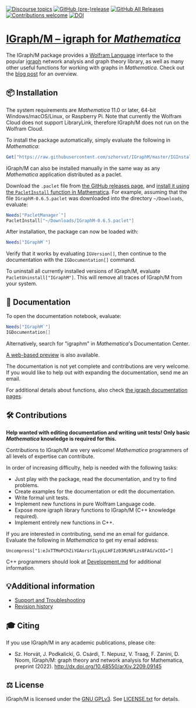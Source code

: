 [![Discourse topics](https://img.shields.io/discourse/topics?color=limegreen&server=https%3A%2F%2Figraph.discourse.group)](https://igraph.discourse.group)
[![GitHub (pre-)release](https://img.shields.io/github/release/szhorvat/IGraphM/all.svg)](https://github.com/szhorvat/IGraphM/releases)
[![GitHub All Releases](https://img.shields.io/github/downloads/szhorvat/IGraphM/total.svg)](https://github.com/szhorvat/IGraphM/releases)
[![Contributions welcome](https://img.shields.io/badge/contributions-welcome-brightgreen.svg)](https://github.com/szhorvat/IGraphM#contributions)
[![DOI](https://zenodo.org/badge/DOI/10.5281/zenodo.1134932.svg)](https://doi.org/10.5281/zenodo.1134932)

# [IGraph/M – igraph for _Mathematica_][main]

The IGraph/M package provides a [Wolfram Language](https://www.wolfram.com/) interface to the popular [igraph](https://igraph.org/) network analysis and graph theory library, as well as many other useful functions for working with graphs in _Mathematica_.  Check out the [blog post][main] for an overview.


## 📦 Installation

The system requirements are _Mathematica_ 11.0 or later, 64-bit Windows/macOS/Linux, or Raspberry Pi. Note that currently the Wolfram Cloud does not support LibraryLink, therefore IGraph/M does not run on the Wolfram Cloud.

To install the package automatically, simply evaluate the following in _Mathematica_:

```mathematica
Get["https://raw.githubusercontent.com/szhorvat/IGraphM/master/IGInstaller.m"]
```

IGraph/M can also be installed manually in the same way as any _Mathematica_ application distributed as a paclet.

Download the `.paclet` file from [the GitHub releases page](https://github.com/szhorvat/IGraphM/releases), and [install it using the `PacletInstall` function in Mathematica](http://mathematica.stackexchange.com/q/141887/12).  For example, assuming that the file `IGraphM-0.6.5.paclet` was downloaded into the directory `~/Downloads`, evaluate:

```mathematica
Needs["PacletManager`"]
PacletInstall["~/Downloads/IGraphM-0.6.5.paclet"]
```

After installation, the package can now be loaded with:

```mathematica
Needs["IGraphM`"]
```

Verify that it works by evaluating `IGVersion[]`, then continue to the documentation with  the `IGDocumentation[]` command.

To uninstall all currently installed versions of IGraph/M, evaluate `PacletUninstall["IGraphM"]`. This will remove all traces of IGraph/M from your system.


## 📖 Documentation

To open the documentation notebook, evaluate:

```mathematica
Needs["IGraphM`"]
IGDocumentation[]
```

Alternatively, search for "igraphm" in _Mathematica_'s Documentation Center.

[A web-based preview](http://szhorvat.net/mathematica/IGDocumentation/) is also available.

The documentation is not yet complete and contributions are very welcome.  If you would like to help out with expanding the documentation, send me an email.

For additional details about functions, also check [the igraph documentation pages](http://igraph.org/c/doc/).


## 🛠️ Contributions

**Help wanted with editing documentation and writing unit tests! Only basic _Mathematica_ knowledge is required for this.**

Contributions to IGraph/M are very welcome!  _Mathematica_ programmers of all levels of expertise can contribute.

In order of increasing difficulty, help is needed with the following tasks:

 - Just play with the package, read the documentation, and try to find problems.
 - Create examples for the documentation or edit the documentation.
 - Write formal unit tests.
 - Implement new functions in pure Wolfram Language code.
 - Expose more igraph library functions to IGraph/M (C++ knowledge required).
 - Implement entirely new functions in C++.

If you are interested in contributing, send me an email for guidance. Evaluate the following in _Mathematica_ to get my email address:

    Uncompress["1:eJxTTMoPChZiYGAorsrILypLLHFIz03MzNFLzs8FAG/xCOI="]

C++ programmers should look at [Development.md](Development.md) for additional information.


## 💡Additional information

 - [Support and Troubleshooting](SUPPORT.md)
 - [Revision history](CHANGELOG.md)


## 🎓 Citing

If you use IGraph/M in any academic publications, please cite:

 - Sz. Horvát, J. Podkalicki, G. Csárdi, T. Nepusz, V. Traag, F. Zanini, D. Noom, IGraph/M: graph theory and network analysis for Mathematica, preprint (2022). http://dx.doi.org/10.48550/arXiv.2209.09145


## ⚖️ License

IGraph/M is licensed under the [GNU GPLv3](https://opensource.org/licenses/gpl-3.0.html). See [LICENSE.txt](LICENSE.txt) for details.

 [ltemplate]: https://github.com/szhorvat/LTemplate/
 [main]: http://szhorvat.net/mathematica/IGraphM
